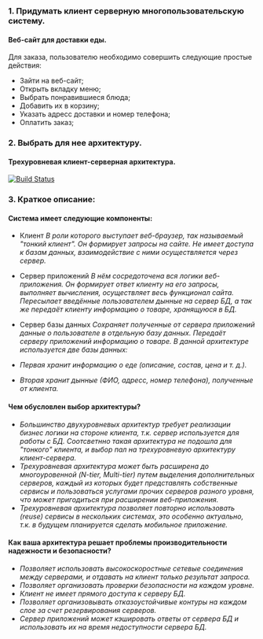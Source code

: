 ### 1. Придумать клиент серверную многопользовательскую систему.

#### Веб-сайт для доставки еды.

Для заказа, пользователю необходимо совершить следующие простые действия:
* Зайти на веб-сайт;
* Открыть вкладку меню;
* Выбрать понравившиеся блюда;
* Добавить их в корзину;
* Указать адресс доставки и номер телефона;
* Оплатить заказ;

### 2. Выбрать для нее архитектуру.

#### Трехуровневая клиент-серверная архитектура.

[![Build Status](https://i.ibb.co/3fnrYfY/CLIENTSERVERMY.png)](https://i.ibb.co/3fnrYfY/CLIENTSERVERMY.png)

### 3. Краткое описание: 
#### Система имеет следующие компоненты:
* Клиент 
*В роли которого выступает веб-браузер, так называемый "тонкий клиент". Он формирует запросы на сайте. Не имеет доступа к базам данных, взаимодействие с ними осуществляется через сервер.*

* Сервер приложений
*В нём сосредоточена вся логики веб-приложения. Он формирует ответ клиенту на его запросы, выполняет вычисления, осуществляет весь функционал сайта. 
Пересылает введённые пользователем дынные на сервер БД, а так же передаёт клиенту информацию о товаре, хранящуюся в БД.*

* Сервер базы данных
*Сохраняет полученные от сервера приложений данные о пользователе в отдельную базу данных. Передаёт серверу приложений информацию о товаре.*
*В данной архитектуре используется две базы данных:* 
* *Первая хранит информацию о еде (описание, состав, цена и т. д.).* 
* *Вторая хранит дынные (ФИО, адресс, номер телефона), полученные от клиента.*

#### Чем обусловлен выбор архитектуры?
- *Большинство двухуровневых архитектур требует реализации бизнес логики на стороне клиента, т.к. сервер используется для работы с БД. Соотсветнно такая архитектура не подошла для "тонкого" клиента, и выбор пал на трехуровневую архитектуру клиент-сервера.*
- *Трехуровневая архитектура может быть расширена до многоуровенной (N-tier, Multi-tier) путем выделения дополнительных серверов, каждый из которых будет представлять собственные сервисы и пользоваться услугами прочих серверов разного уровня, что может пригодиться при расширении веб-приложения.*
- *Трехуровневая архитектура позволяет повторно использовать (reuse) сервисы в нескольких системах, это особенно актуально, т.к. в будущем планируется сделать мобильное приложение.*
#### Как ваша архитектура решает проблемы производительности надежности и безопасности?
- *Позволяет использовать высокоскоростные сетевые соединения между серверами, и отдавать на клиент только результат запроса.*
- *Позволяет организовать проверки безопасности на каждом уровне.*
- *Клиент не имеет прямого доступа к серверу БД.*
- *Позволяет организовывать отказоустойчивые контуры на каждом слое за счет резервирования серверов.*
- *Сервер приложений может кэшировать ответы от сервера БД и использовать их на время недоступности сервера БД.*
